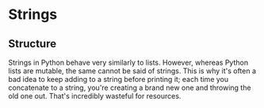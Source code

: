# Strings

## Structure

Strings in Python behave very similarly to lists. However, whereas Python lists are mutable, the same cannot be said of
strings. This is why it's often a bad idea to keep adding to a string before printing it; each time you concatenate to
a string, you're creating a brand new one and throwing the old one out. That's incredibly wasteful for resources.